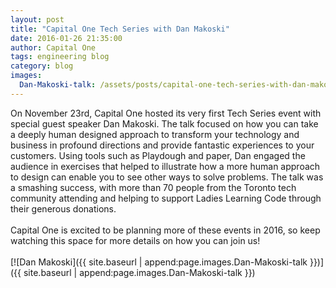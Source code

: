 ```yaml
---
layout: post
title: "Capital One Tech Series with Dan Makoski"
date: 2016-01-26 21:35:00
author: Capital One 
tags: engineering blog
category: blog
images:
  Dan-Makoski-talk: /assets/posts/capital-one-tech-series-with-dan-makoski/Dan-Makoski-talk.jpg
---
```

On November 23rd, Capital One hosted its very first Tech Series event with special guest speaker Dan Makoski. The talk focused on how you can take a deeply human designed approach to transform your technology and business in profound directions and provide fantastic experiences to your customers. Using tools such as Playdough and paper, Dan engaged the audience in exercises that helped to illustrate how a more human approach to design can enable you to see other ways to solve problems. The talk was a smashing success, with more than 70 people from the Toronto tech community attending and helping to support Ladies Learning Code through their generous donations.
<br/><br/>
Capital One is excited to be planning more of these events in 2016, so keep watching this space for more details on how you can join us!
<br/><br/>
[![Dan Makoski]({{ site.baseurl | append:page.images.Dan-Makoski-talk }})]({{ site.baseurl | append:page.images.Dan-Makoski-talk }})
